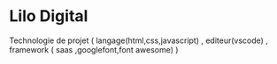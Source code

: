 # Lilo Digital

 Technologie de projet ( langage(html,css,javascript) , editeur(vscode) , framework ( saas ,googlefont,font awesome) )
